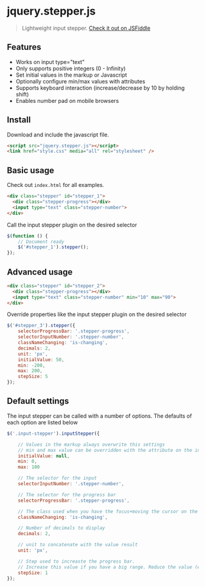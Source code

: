 # jquery.stepper.js
> Lightweight input stepper. [Check it out on JSFiddle](http://codepen.io/anon/pen/ZONpxW?editors=0010)

## Features
- Works on input type="text"
- Only supports positive integers (0 - Infinity)
- Set initial values in the markup or Javascript
- Optionally configure min/max values with attributes
- Supports keyboard interaction (increase/decrease by 10 by holding shift)
- Enables number pad on mobile browsers

## Install
Download and include the javascript file.
```html
<script src="jquery.stepper.js"></script>
<link href="style.css" media="all" rel="stylesheet" />
```

## Basic usage
Check out `index.html` for all examples.

```html
<div class="stepper" id="stepper_1">
  <div class="stepper-progress"></div>
  <input type="text" class="stepper-number">
</div> 
```

Call the input stepper plugin on the desired selector

```javascript
$(function () {
	// Document ready
	$('#stepper_1').stepper();
});
```

## Advanced usage

```html
<div class="stepper" id="stepper_2">
  <div class="stepper-progress"></div>
  <input type="text" class="stepper-number" min="10" max="90">
</div>
```

Override properties like the input stepper plugin on the desired selector

```javascript
$('#stepper_3').stepper({
	selectorProgressBar: '.stepper-progress',
	selectorInputNumber: '.stepper-number',
	classNameChanging: 'is-changing',
	decimals: 2,
	unit: 'px',
	initialValue: 50,
	min: -200,
	max: 200,
	stepSize: 5
});

```

## Default settings
The input stepper can be called with a number of options. The defaults of each option are listed below

```javascript
$('.input-stepper').inputStepper({

	// Values in the markup always overwrite this settings
	// min and max value can be overridden with the attribute on the input text
	initialValue: null,
	min: 0,
	max: 100

	// The selector for the input
	selectorInputNumber: '.stepper-number',

	// The selector for the progress bar
	selectorProgressBar: '.stepper-progress',

	// The class used when you have the focus+moving the cursor on the input text field
	classNameChanging: 'is-changing',

	// Number of decimals to display
	decimals: 2,

	// unit to concatenate with the value result
	unit: 'px',

	// Step used to increaste the progress bar.
	// Increase this value if you have a big range. Reduce the value (ex : .25) if you have a small range
	stepSize: 1
});
```
